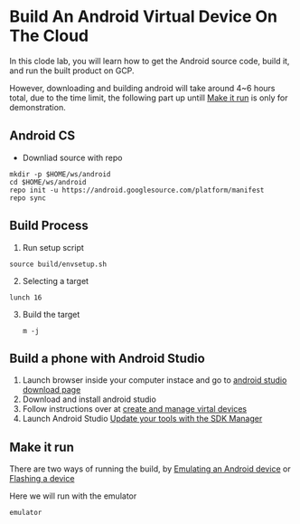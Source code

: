 # Build An Android Virtual Device On The Cloud
In this clode lab, you will learn how to get the Android source code, build it, and run the built product on GCP. 

However, downloading and building android will take around 4~6 hours total, due to the time limit, the following part up untill [Make it run](https://github.com/Alwin-Lin/gcpSetup/blob/master/README.md#make-it-run)
is only for demonstration.

## Android CS
 - Downliad source with repo
 ```
 mkdir -p $HOME/ws/android
 cd $HOME/ws/android
 repo init -u https://android.googlesource.com/platform/manifest
 repo sync
 ```
## Build Process
1. Run setup script
  ```
  source build/envsetup.sh
  ```
2. Selecting a target   
  ```
  lunch 16
  ```
3. Build the target
   ```
   m -j
   ```

## Build a phone with Android Studio
1. Launch browser inside your computer instace and go to [android studio download page](https://developer.android.com/studio)
2. Download and install android studio
3. Follow instructions over at [create and manage virtal devices](https://developer.android.com/studio/run/managing-avds#createavd)
4. Launch Android Studio [Update your tools with the SDK Manager](https://developer.android.com/studio/intro/update#sdk-manager)


## Make it run
There are two ways of running the build, by [Emulating an Android device](https://source.android.com/setup/build/building#emulate-an-android-device) or [Flashing a device](https://source.android.com/setup/build/running#flashing-a-device)

Here we will run with the emulator
```
emulator
```